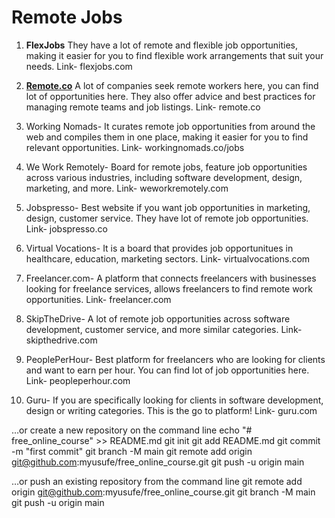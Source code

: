 # Remote Jobs 


1. **FlexJobs** They have a lot of remote and flexible job opportunities, making it easier for you to find flexible work arrangements that suit your needs.
Link- flexjobs.com

2. **[Remote.co](https://remote.co/)** A lot of companies seek remote workers here, you can find lot of opportunities here. They also offer advice and best practices for managing remote teams and job listings. 
Link- remote.co

3. Working Nomads- It curates remote job opportunities from around the web and compiles them in one place, making it easier for you to find relevant opportunities.
Link- workingnomads.co/jobs

4. We Work Remotely- Board for remote jobs, feature job opportunities across various industries, including software development, design, marketing, and more.
Link- weworkremotely.com

5. Jobspresso- Best website if you want job opportunities in marketing, design, customer service. They have lot of remote job opportunities. 
Link- jobspresso.co

6. Virtual Vocations- It is a board that provides job opportunitues in healthcare, education, marketing sectors. 
Link- virtualvocations.com

7. Freelancer.com- A platform that connects freelancers with businesses looking for freelance services, allows freelancers to find remote work opportunities.
Link- freelancer.com

8. SkipTheDrive- A lot of remote job opportunities across software development, customer service, and more similar categories. 
Link- skipthedrive.com

9. PeoplePerHour- Best platform for freelancers who are looking for clients and want to earn per hour. You can find lot of job opportunities here. 
Link- peopleperhour.com

10. Guru- If you are specifically looking for clients in software development, design or writing categories. This is the go to platform! 
Link- guru.com






…or create a new repository on the command line
echo "# free_online_course" >> README.md
git init
git add README.md
git commit -m "first commit"
git branch -M main
git remote add origin git@github.com:myusufe/free_online_course.git
git push -u origin main

…or push an existing repository from the command line
git remote add origin git@github.com:myusufe/free_online_course.git
git branch -M main
git push -u origin main
